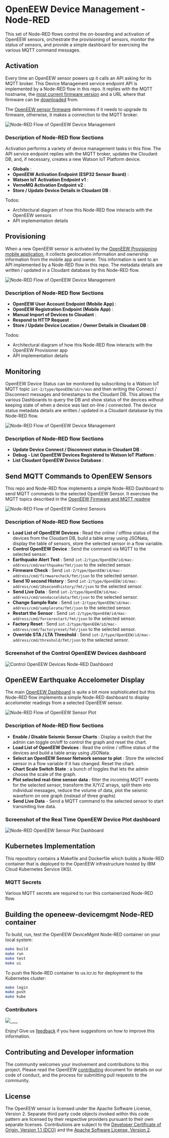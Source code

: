 # OpenEEW Device Management - Node-RED

This set of Node-RED flows control the on-boarding and activation of OpenEEW
sensors, orchestrate the provisioning of sensors, monitor the status of sensors,
and provide a simple dashboard for exercising the various MQTT command messages.

## Activation

Every time an OpenEEW sensor powers up it calls an API asking for its MQTT broker.
This Device Management service endpoint API is implemented by a Node-RED flow in this repo.
It replies with the MQTT hostname, the
[most current firmware version](https://github.com/openeew/openeew-firmware/releases)
and a URL where that firmware can be [downloaded](https://github.com/openeew/openeew-download) from.

The [OpenEEW sensor firmware](https://github.com/openeew/openeew-firmware) determines
if it needs to upgrade its firmware, otherwise, it makes a connection to the MQTT
broker.

![Node-RED Flow of OpenEEW Device Management](screenshots/Flow-OpenEEW-DeviceMgmt-Activation.png)

### Description of Node-RED flow Sections

Activation performs a variety of device management tasks in this flow.  The API service endpoint replies with the MQTT broker, updates the Cloudant DB, and, if necessary, creates a new Watson IoT Platform device.

- **Globals** :
- **OpenEEW Activation Endpoint (ESP32 Sensor Board)** :
- **Watson IoT Activation Endpoint v1** :
- **VerneMQ Activation Endpoint v2** :
- **Store / Update Device Details in Cloudant DB** :

Todos:

- Architectural diagram of how this Node-RED flow interacts with the OpenEEW sensors
- API implementation details

## Provisioning

When a new OpenEEW sensor is activated by the
[OpenEEW Provisioning mobile application](https://github.com/openeew/openeew-provisioner),
it collects geolocation information and ownership information from the mobile app and owner.
This information is sent to an API implemented by a Node-RED flow in this repo.
The metadata details are written / updated in a Cloudant database by this Node-RED flow.

![Node-RED Flow of OpenEEW Device Management](screenshots/Flow-OpenEEW-DeviceMgmt-Provisioning.png)

### Description of Node-RED flow Sections

- **OpenEEW User Account Endpoint (Mobile App)** :
- **OpenEEW Registration Endpoint (Mobile App)** :
- **Manual Import of Devices to Cloudant** :
- **Respond to HTTP Request** :
- **Store / Update Device Location / Owner Details in Cloudant DB** :

Todos:

- Architectural diagram of how this Node-RED flow interacts with the OpenEEW Provisioner app
- API implementation details

## Monitoring

OpenEEW Device Status can be monitored by subscribing to a Watson IoT MQTT topic
`iot-2/type/OpenEEW/id/+/mon` and then writing the
Connect / Disconnect messages and timestamps to the Cloudant DB. This allows the various Dashboards to query the DB and show status of the devices without keeping state of when a device was last on-line / connected. The device status metadata details are written / updated in a Cloudant database by this Node-RED flow.

![Node-RED Flow of OpenEEW Device Management](screenshots/Flow-OpenEEW-DeviceMgmt-Monitoring.png)

### Description of Node-RED flow Sections

- **Update Device Connect / Disconnect status in Cloudant DB** :
- **Debug - List OpenEEW Devices Registered to Watson IoT Platform** :
- **List Cloudant OpenEEW Device Database** :

## Send MQTT Commands to OpenEEW Sensors

This repo and Node-RED flow implements a simple Node-RED Dashboard to send MQTT commands
to the selected OpenEEW Sensor.  It exercises the MQTT topics described in the
[OpenEEW Firmware and MQTT readme](https://github.com/openeew/openeew-firmware/blob/main/FIRMWARE.md)

![Node-RED Flow of OpenEEW Control Sensors](screenshots/Flow-OpenEEW-ControlSensors-via-MQTT.png)

### Description of Node-RED flow Sections

- **Load List of OpenEEW Devices** : Read the online / offline status of the devices from the Cloudant DB, build a table array using JSONata, display the table of sensors, store the selected sensor in a flow variable.
- **Control OpenEEW Device** : Send the command via MQTT to the selected sensor.
- **Earthquake Alert Test** : Send `iot-2/type/OpenEEW/id/mac-address/cmd/earthquake/fmt/json` to the selected sensor.
- **Firmware Check** : Send `iot-2/type/OpenEEW/id/mac-address/cmd/firmwarecheck/fmt/json` to the selected sensor.
- **Send 10 second History** : Send `iot-2/type/OpenEEW/id/mac-address/cmd/10secondhistory/fmt/json` to the selected sensor.
- **Send Live Data** : Send `iot-2/type/OpenEEW/id/mac-address/cmd/sendacceldata/fmt/json` to the selected sensor.
- **Change Sample Rate** : Send `iot-2/type/OpenEEW/id/mac-address/cmd/samplerate/fmt/json` to the selected sensor.
- **Restart the Sensor** : Send `iot-2/type/OpenEEW/id/mac-address/cmd/forcerestart/fmt/json` to the selected sensor.
- **Factory Reset** : Send `iot-2/type/OpenEEW/id/mac-address/cmd/factoryreset/fmt/json` to the selected sensor.
- **Override STA / LTA Threshold** : Send `iot-2/type/OpenEEW/id/mac-address/cmd/threshold/fmt/json` to the selected sensor.

### Screenshot of the **Control OpenEEW Devices** dashboard

![Control OpenEEW Devices Node-RED Dashboard](screenshots/Dashboard-OpenEEW-ControlSensors-via-MQTT.png)

## OpenEEW Earthquake Accelometer Display

The main [OpenEEW Dashboard](https://dashboard.openeew.com/) is quite a bit more sophisticated but this
Node-RED flow implements a simple Node-RED dashboard to display accelometer readings from a selected
OpenEEW sensor.

![Node-RED Flow of OpenEEW Sensor Plot](screenshots/Flow-OpenEEW-SensorPlot.png)

### Description of Node-RED flow Sections

- **Enable / Disable Seismic Sensor Charts** : Display a switch that the admin can toggle on/off to control the graph and reset the chart.
- **Load List of OpenEEW Devices** : Read the online / offline status of the devices and build a table array using JSONata.
- **Select an OpenEEW Sensor Network sensor to plot** : Store the selected sensor in a flow variable if it has changed. Reset the chart.
- **Chart Scale Switch State** : a bunch of toggles that lets the admin choose the scale of the graph.
- **Plot selected real-time sensor data** : filter the incoming MQTT events for the selected sensor, transform the X/Y/Z arrays, split them into individual messages, reduce the volume of data, plot the seismic waveform on one graph (instead of three graphs)
- **Send Live Data** - Send a MQTT command to the selected sensor to start transmiting live data.

### Screenshot of the **Real Time OpenEEW Device Plot** dashboard

![Node-RED OpenEEW Sensor Plot Dashboard](screenshots/Dashboard-OpenEEW-SensorPlot.png)

## Kubernetes Implementation

This repository contains a Makefile and Dockerfile which builds a Node-RED container that is
deployed to the OpenEEW infrastructure hosted by IBM Cloud Kubernetes Service (IKS).

### MQTT Secrets

Various MQTT secrets are required to run this containerized Node-RED flow.

## Building the openeew-devicemgmt Node-RED container

To build, run, test the OpenEEW DeviceMgmt Node-RED container on your local system:

```bash
make build
make run
make test
make ui
```

To push the Node-RED container to us.icr.io for deployment to the Kubernetes cluster:

```bash
make login
make push
make kube
```

### Contributors

<a href="https://github.com/openeew/openeew-devicemgmt-kube/graphs/contributors">
  <img src="https://contributors-img.web.app/image?repo=openeew/openeew-devicemgmt-kube" />
</a>
___

Enjoy! Give us [feedback](https://github.com/openeew/openeew-devicemgmt-kube/issues) if you have suggestions on how to improve this information.

## Contributing and Developer information

The community welcomes your involvement and contributions to this project. Please read the OpenEEW [contributing](https://github.com/openeew/openeew/blob/master/CONTRIBUTING.md) document for details on our code of conduct, and the process for submitting pull requests to the community.

## License

The OpenEEW sensor is licensed under the Apache Software License, Version 2. Separate third party code objects invoked within this code pattern are licensed by their respective providers pursuant to their own separate licenses. Contributions are subject to the [Developer Certificate of Origin, Version 1.1 (DCO)](https://developercertificate.org/) and the [Apache Software License, Version 2](http://www.apache.org/licenses/LICENSE-2.0.txt).
